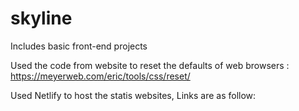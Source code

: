 # skyline
Includes basic front-end projects

Used the code from website to reset the defaults of web browsers : https://meyerweb.com/eric/tools/css/reset/

Used Netlify to host the statis websites, Links are as follow:
